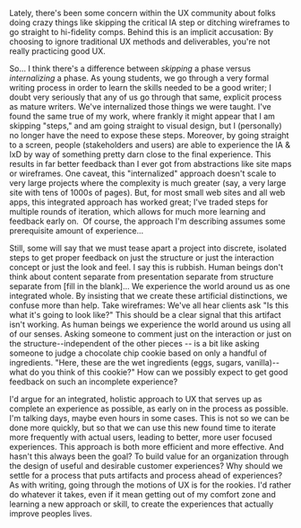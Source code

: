 

Lately, there's been some concern within the UX community about folks doing crazy things like skipping the
critical IA step or ditching wireframes to go straight to hi-fidelity comps. Behind this is an implicit
accusation: By choosing to ignore traditional UX methods and deliverables, you're not really practicing good
UX.

So... I think there's a difference between *skipping* a phase versus *internalizing* a phase. As young
students, we go through a very formal writing process in order to learn the skills needed to be a good writer;
I doubt very seriously that any of us go through that same, explicit process as mature writers. We've
internalized those things we were taught. I've found the same true of my work, where frankly it might appear
that I am skipping "steps," and am going straight to visual design, but I (personally) no longer have the need
to expose these steps. Moreover, by going straight to a screen, people (stakeholders and users) are able to
experience the IA & IxD by way of something pretty darn close to the final experience. This results in far
better feedback than I ever got from abstractions like site maps or wireframes. One caveat, this
"internalized" approach doesn't scale to very large projects where the complexity is much greater (say, a very
large site with tens of 1000s of pages). But, for most small web sites and all web apps, this integrated
approach has worked great; I've traded steps for multiple rounds of iteration, which allows for much more
learning and feedback early on.  Of course, the approach I'm describing assumes some prerequisite amount of
experience...

Still, some will say that we must tease apart a project into discrete, isolated steps to get proper feedback
on just the structure or just the interaction concept or just the look and feel. I say this is rubbish. Human
beings don't think about content separate from presentation separate from structure separate from [fill in the
blank]… We experience the world around us as one integrated whole. By insisting that we create these
artificial distinctions, we confuse more than help. Take wireframes: We've all hear clients ask "Is this what
it's going to look like?" This should be a clear signal that this artifact isn't working. As human beings we
experience the world around us using all of our senses. Asking someone to comment just on the interaction or
just on the structure--independent of the other pieces -- is a bit like asking someone to judge a chocolate
chip cookie based on only a handful of ingredients. "Here, these are the wet ingredients (eggs, sugars,
vanilla)--what do you think of this cookie?" How can we possibly expect to get good feedback on such an
incomplete experience?

I'd argue for an integrated, holistic approach to UX that serves up as complete an experience as possible, as
early on in the process as possible. I'm talking days, maybe even hours in some cases. This is not so we can
be done more quickly, but so that we can use this new found time to iterate more frequently with actual users,
leading to better, more user focused experiences. This approach is both more efficient and more effective. And
hasn't this always been the goal? To build value for an organization through the design of useful and
desirable customer experiences? Why should we settle for a process that puts artifacts and process ahead of
experiences? As with writing, going through the motions of UX is for the rookies. I'd rather do whatever it
takes, even if it mean getting out of my comfort zone and learning a new approach or skill, to create the
experiences that actually improve peoples lives. 